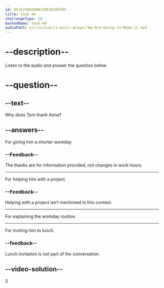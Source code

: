 ```yaml
---
id: 657e31b82090130535456f65
title: Task 44
challengeType: 19
dashedName: task-44
audioPath: curriculum/js-music-player/We-Are-Going-to-Make-it.mp3
---
```


<!-- (audio) Tom: Thanks for explaining, Anna. It helps me understand what to expect.

Anna: You're welcome, Tom. -->

# --description--

Listen to the audio and answer the question below.

# --question--

## --text--

Why does Tom thank Anna?

## --answers--

For giving him a shorter workday.

### --Feedback--

The thanks are for information provided, not changes in work hours.

---

For helping him with a project.

### --Feedback--

Helping with a project isn’t mentioned in this context.

---

For explaining the workday routine.

---

For inviting him to lunch.

### --feedback--

Lunch invitation is not part of the conversation.

## --video-solution--

3
